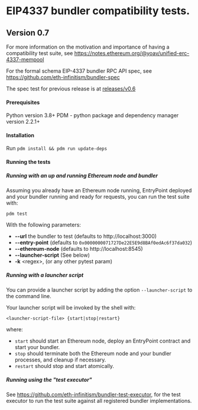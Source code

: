 # EIP4337 bundler compatibility tests.

## Version 0.7

For more information on the motivation and importance of having a compatibility test suite, see https://notes.ethereum.org/@yoav/unified-erc-4337-mempool

For the formal schema EIP-4337 bundler RPC API spec, see https://github.com/eth-infinitism/bundler-spec

The spec test for previous release is at [releases/v0.6](https://github.com/eth-infinitism/bundler-spec-tests/tree/releases/v0.6)

#### Prerequisites 

Python version 3.8+
PDM - python package and dependency manager version 2.2.1+

#### Installation
Run `pdm install && pdm run update-deps`

#### Running the tests

##### Running with an up and running Ethereum node and bundler
Assuming you already have an Ethereum node running, EntryPoint deployed and your bundler running and ready for requests, you can run the test suite with:
```shell script
pdm test
```
With the following parameters:

  * **--url** the bundler to test (defaults to http://localhost:3000)
  * **--entry-point** (defaults to `0x0000000071727De22E5E9d8BAf0edAc6f37da032`)
  * **--ethereum-node** (defaults to http://localhost:8545)
  * **--launcher-script** (See below)
  * **-k** &lt;regex>, (or any other pytest param)

##### Running with a launcher script
You can provide a launcher script by adding the option `--launcher-script` to the command line.

Your launcher script will be invoked by the shell with:
```shell script
<launcher-script-file> {start|stop|restart}
```  
where:
- `start` should start an Ethereum node, deploy an EntryPoint contract and start your bundler.
- `stop` should terminate both the Ethereum node and your bundler processes, and cleanup if necessary.
- `restart` should stop and start atomically.  


##### Running using the "test executor"

See https://github.com/eth-infinitism/bundler-test-executor, for the test executor to run the test suite against all registered bundler implementations.
